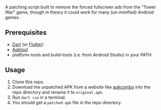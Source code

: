 A patching script built to remove the forced fullscreen ads
from the "Tower War" game, though in theory it could work
for many (un-minified) Android games.

## Prerequisites

- [Dart](https://dart.dev/get-dart) (or [Flutter](https://flutter.dev/docs/get-started/install))
- [Apktool](https://apktool.org/docs/install)
- platform-tools and build-tools (i.e. from Android Studio) in your PATH

## Usage

1. Clone this repo.
2. Download the unpatched APK from a website like [apkcombo](https://apkcombo.com/tower-war-tactical-conquest/games.vaveda.militaryoverturn/download/apk) into the repo directory and rename it to `original.apk`.
3. Run `dart run` in a terminal.
4. You should get a `patched.apk` file in the repo directory.
